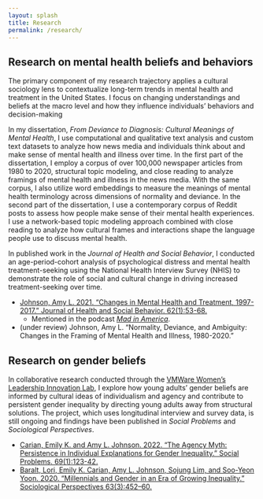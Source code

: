 ```yaml
---
layout: splash
title: Research
permalink: /research/
---
```


## Research on mental health beliefs and behaviors

The primary component of my research trajectory applies a cultural sociology lens to contextualize long-term trends in mental health and treatment in the United States. I focus on changing understandings and beliefs at the macro level and how they influence individuals’ behaviors and decision-making

In my dissertation, *From Deviance to Diagnosis: Cultural Meanings of Mental Health*, I use computational and qualitative text analysis and custom text datasets to analyze how news media and individuals think about and make sense of mental health and illness over time. In the first part of the dissertation, I employ a corpus of over 100,000 newspaper articles from 1980 to 2020, structural topic modeling, and close reading to analyze framings of mental health and illness in the news media. With the same corpus, I also utilize word embeddings to measure the meanings of mental health terminology across dimensions of normality and deviance. In the second part of the dissertation, I use a contemporary corpus of Reddit posts to assess how people make sense of their mental health experiences. I use a network-based topic modeling approach combined with close reading to analyze how cultural frames and interactions shape the language people use to discuss mental health.

In published work in the *Journal of Health and Social Behavior*, I conducted an age-period-cohort analysis of psychological distress and mental health treatment-seeking using the National Health Interview Survey (NHIS) to demonstrate the role of social and cultural change in driving increased treatment-seeking over time. 

- [Johnson, Amy L. 2021. “Changes in Mental Health and Treatment, 1997-2017.” Journal of Health and Social Behavior. 62(1):53-68.](https://doi.org/10.1177/0022146520984136)
    - Mentioned in the podcast [*Mad in America*](https://www.madinamerica.com/2022/05/failings-mental-health-dangerous/).
- (under review) Johnson, Amy L. “Normality, Deviance, and Ambiguity: Changes in the Framing of Mental Health and Illness, 1980-2020.”

## Research on gender beliefs

In collaborative research conducted through the [VMWare Women’s Leadership Innovation Lab](https://womensleadership.stanford.edu/), I explore how young adults’ gender beliefs are informed by cultural ideas of individualism and agency and contribute to persistent gender inequality by directing young adults away from structural solutions. The project, which uses longitudinal interview and survey data, is still ongoing and findings have been published in *Social Problems* and *Sociological Perspectives*.

- [Carian, Emily K. and Amy L. Johnson. 2022. “The Agency Myth: Persistence in Individual Explanations for Gender Inequality.” Social Problems. 69(1):123-42.](https://doi.org/10.1093/socpro/spaa072)
- [Baralt, Lori, Emily K. Carian, Amy L. Johnson, Sojung Lim, and Soo-Yeon Yoon. 2020. “Millennials and Gender in an Era of Growing Inequality.” Sociological Perspectives 63(3):452–60.](https://href.li/?https://doi.org/10.1177/0731121420915870)

